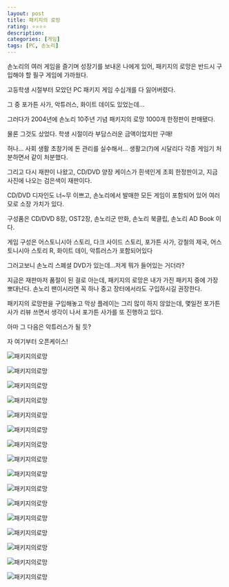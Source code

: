 ```yaml
---
layout: post
title: 패키지의 로망
rating: ⭐️⭐️⭐️⭐️
description: 
categories: [게임]
tags: [PC, 손노리]
---
```


손노리의 여러 게임을 즐기며 성장기를 보내온 나에게 있어, 패키지의 로망은 반드시 구입해야 할 필구 게임에 가까웠다. 

고등학생 시절부터 모았던 PC 패키지 게임 수십개를 다 잃어버렸다.

그 중 포가튼 사가, 악튜러스, 화이트 데이도 있었는데...

그러다가 2004년에 손노리 10주년 기념 패키지의 로망 1000개 한정판이 판매됐다.

물론 그것도 샀었다. 학생 시절이라 부담스러운 금액이었지만 구매!

허나... 사회 생활 초창기에 돈 관리를 실수해서... 생활고(?)에 시달리다 각종 게임기 처분하면서 같이 처분했다.

그리고 다시 재판이 나왔고, CD/DVD 양장 케이스가 흰색인게 초회 한정판이고, 지금 사진에 나오는 검은색이 재판이다.

CD/DVD 디자인도 너~무 이쁘고, 손노리에서 발매한 모든 게임이 포함되어 있어 여러모로 소장 가치가 있다.

구성품은 CD/DVD 8장, OST2장, 손노리군 만화, 손노리 북클립, 손노리 AD Book 이다.

게임 구성은 어스토니시아 스토리, 다크 사이드 스토리, 포가튼 사가, 강철의 제국, 어스토니시아 스토리 R, 화이트 데이, 악튜러스가 포함되어있다

그러고보니 손노리 스폐셜 DVD가 있는데...저게 뭐가 들어있는 거더라?

지금은 재판마저 품절이 된 걸로 아는데, 패키지의 로망은 내가 가진 패키지 중에 가장 뽀대난다. 손노리 팬이시라면 꼭 하나 중고 장터에서라도 구입하시길 권장한다.

패키지의 로망판을 구입해놓고 막상 플레이는 그리 많이 하지 않았는데, 몇일전 포가튼 사가 리뷰 쓰면서 생각이 나서 포가튼 사가를 또 진행하고 있다.

아마 그 다음은 악튜러스가 될 듯?

자 여기부터 오픈케이스!

![패키지의로망](../../img/2013/romance_of_package_00.jpg)

![패키지의로망](../../img/2013/romance_of_package_01.jpg)

![패키지의로망](../../img/2013/romance_of_package_02.jpg)

![패키지의로망](../../img/2013/romance_of_package_03.jpg)

![패키지의로망](../../img/2013/romance_of_package_04.jpg)

![패키지의로망](../../img/2013/romance_of_package_05.jpg)

![패키지의로망](../../img/2013/romance_of_package_06.jpg)

![패키지의로망](../../img/2013/romance_of_package_07.jpg)

![패키지의로망](../../img/2013/romance_of_package_08.jpg)

![패키지의로망](../../img/2013/romance_of_package_09.jpg)

![패키지의로망](../../img/2013/romance_of_package_10.jpg)

![패키지의로망](../../img/2013/romance_of_package_11.jpg)

![패키지의로망](../../img/2013/romance_of_package_12.jpg)

![패키지의로망](../../img/2013/romance_of_package_13.jpg)

![패키지의로망](../../img/2013/romance_of_package_14.jpg)

![패키지의로망](../../img/2013/romance_of_package_15.jpg)
